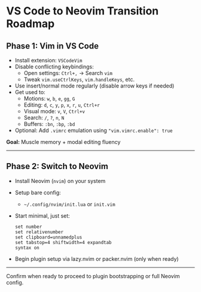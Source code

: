 # VS Code to Neovim Transition Roadmap

## Phase 1: Vim in VS Code

- Install extension: `VSCodeVim`
- Disable conflicting keybindings:
  - Open settings: `Ctrl+,` → Search `vim`
  - Tweak `vim.useCtrlKeys`, `vim.handleKeys`, etc.
- Use insert/normal mode regularly (disable arrow keys if needed)
- Get used to:
  - Motions: `w`, `b`, `e`, `gg`, `G`
  - Editing: `d`, `c`, `y`, `p`, `x`, `r`, `u`, `Ctrl+r`
  - Visual mode: `v`, `V`, `Ctrl+v`
  - Search: `/`, `?`, `n`, `N`
  - Buffers: `:bn`, `:bp`, `:bd`
- Optional: Add `.vimrc` emulation using `"vim.vimrc.enable": true`

**Goal:** Muscle memory + modal editing fluency

---

## Phase 2: Switch to Neovim

- Install Neovim (`nvim`) on your system
- Setup bare config:
  - `~/.config/nvim/init.lua` or `init.vim`
- Start minimal, just set:
  
  ```vim
  set number
  set relativenumber
  set clipboard=unnamedplus
  set tabstop=4 shiftwidth=4 expandtab
  syntax on
  ```

- Begin plugin setup via lazy.nvim or packer.nvim (only when ready)

---

Confirm when ready to proceed to plugin bootstrapping or full Neovim config.
